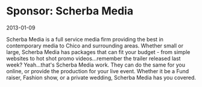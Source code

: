 # Sponsor: Scherba Media
2013-01-09

Scherba Media is a full service media firm providing the best in contemporary media to Chico and surrounding areas.  Whether small or large, Scherba Media has packages that can fit your budget - from simple websites to hot shot promo videos...remember the trailer released last week?  Yeah...that's Scherba Media work.  They can do the same for you online, or provide the production for your live event.  Whether it be a Fund raiser, Fashion show, or a private wedding, Scherba Media has you covered.
